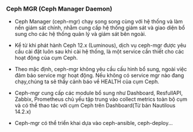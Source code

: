 ### Ceph MGR (Ceph Manager Daemon)

- Ceph Manager (ceph-mgr) chạy song song cùng với hệ thống và làm nền giám sát chính, nhằm cung cấp hệ thống giám sát và giao diện bổ sung cho các hệ thống 
quản lý và giám sát bên ngoài.

- Kể từ khi phát hành Ceph 12.x (Luminous), dịch vụ ceph-mgr được yêu cầu cài đặt luôn sau khi cài hệ thống, là một service cần thiết cho các hoạt động của 
cụm Ceph.

- Theo mặc định, ceph-mgr không yêu cầu cấu hình bổ sung, ngoài việc đảm bảo service mgr hoạt động. Nếu không có service mgr nào đang chạy,chúng ta sẽ thấy 
cảnh báo về HEALTH của cụm Ceph.

- Ceph-mgr cung cấp các module bổ sung như Dashboard, ResfullAPI, Zabbix, Prometheus chủ yếu tập trung vào collect metrics toàn bộ cụm và có thể thao tác 
với cụm Ceph trên Dashboard(Từ bản Nautilous 14.2.x)

- Ceph-mgr có thể triển khai dựa vào ceph-ansible, ceph-deploy...
